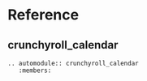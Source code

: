# Reference

## crunchyroll_calendar

```{eval-rst}
.. automodule:: crunchyroll_calendar
   :members:
```
